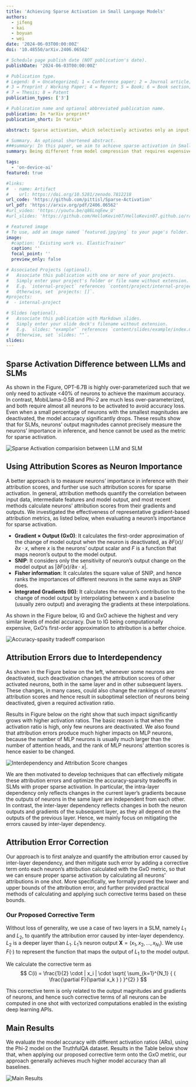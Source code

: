 ```yaml
---
title: 'Achieving Sparse Activation in Small Language Models'
authors:
  - jifeng
  - kai
  - boyuan
  - wei
date: '2024-06-03T00:00:00Z'
doi: '10.48550/arXiv.2406.06562'

# Schedule page publish date (NOT publication's date).
publishDate: '2024-06-03T00:00:00Z'

# Publication type.
# Legend: 0 = Uncategorized; 1 = Conference paper; 2 = Journal article;
# 3 = Preprint / Working Paper; 4 = Report; 5 = Book; 6 = Book section;
# 7 = Thesis; 8 = Patent
publication_types: ['3']

# Publication name and optional abbreviated publication name.
publication: In *arXiv preprint*
publication_short: In *arXiv*

abstract: Sparse activation, which selectively activates only an input-dependent set of neurons in inference, is a useful technique to reduce the computing cost of Large Language Models (LLMs) without retraining or adaptation efforts. However, whether it can be applied to the recently emerging Small Language Models (SLMs) remains questionable, because SLMs are generally less over-parameterized than LLMs. In this paper, we aim to achieve sparse activation in SLMs. We first show that the existing sparse activation schemes in LLMs that build on neurons' output magnitudes cannot be applied to SLMs, and activating neurons based on their attribution scores is a better alternative. Further, we demonstrated and quantified the large errors of existing attribution metrics when being used for sparse activation, due to the interdependency among attribution scores of neurons across different layers. Based on these observations, we proposed a new attribution metric that can provably correct such errors and achieve precise sparse activation. Experiments over multiple popular SLMs and datasets show that our approach can achieve 80% sparsification ratio with <5% model accuracy loss, comparable to the sparse activation achieved in LLMs.

# Summary. An optional shortened abstract.
###summary: In this paper, we aim to achieve sparse activation in Small Language Models (SLMs). Sparse activation can selectively activates only an input-dependent set of neurons in inference, is a useful technique to reduce the computing cost for Large Language Models (LLMs). We first show that the existing sparse activation schemes in LLMs cannot be applied to SLMs, and discuss better alternative based on attribution scores with different attribution metrics. We proposed a new attribution metric that can provably correct errors and achieve precise sparse activation. Experiments show that our approach can achieve 80% spasification ratio with <5% model accuracy loss.
summary: Being different from model compression that requires expensive retraining, sparse activation can effectively reduce neural network models' inference cost at runtime without any prior retraining or adaptation efforts. Although sparse activation has been proved to be effective on Large Language Models (LLMs) that are usually redundant (e.g., OPT and BLOOMZ models), its applicability on recent Small Language Models (SLMs) with higher parameter efficiency remains questionable. Our recent work verified such possibility by using gradient-based attribution scores to evaluate neurons' importance in inference, in both analytical and experimental perspectives. Our results show that we can achieve up to 80% sparsity in major SLM models, including Phi-1.5/2 and MobiLlama-0.5B/1B, with less than 5% model accuracy loss on QA tasks.

tags:
  - 'on-device-ai'
featured: true

#links:
#  - name: Artifact
#    url: https://doi.org/10.5281/zenodo.7812218
url_code: 'https://github.com/pittisl/Sparse-Activation'
url_pdf: 'https://arxiv.org/pdf/2406.06562'
#url_video: 'https://youtu.be/q86LnqEew_U'
#url_slides: 'https://github.com/HelloKevin07/HelloKevin07.github.io/raw/master/files/ElasticTrainer-slides.pptx'

# Featured image
# To use, add an image named `featured.jpg/png` to your page's folder.
image:
  #caption: 'Existing work vs. ElasticTrainer'
  caption: ''
  focal_point: ''
  preview_only: false

# Associated Projects (optional).
#   Associate this publication with one or more of your projects.
#   Simply enter your project's folder or file name without extension.
#   E.g. `internal-project` references `content/project/internal-project/index.md`.
#   Otherwise, set `projects: []`.
#projects:
#  - internal-project

# Slides (optional).
#   Associate this publication with Markdown slides.
#   Simply enter your slide deck's filename without extension.
#   E.g. `slides: "example"` references `content/slides/example/index.md`.
#   Otherwise, set `slides: ""`.
slides:
---
```


## Sparse Activation Difference between LLMs and SLMs

As shown in the Figure, OPT-6.7B is highly over-parameterized such that we only need to activate <40% of neurons to achieve the maximum accuracy. In contrast, MobiLlama-0.5B and Phi-2 are much less over-parameterized, and both require almost all neurons to be activated to avoid accuracy loss. Even when a small percentage of neurons with the smallest magnitudes are deactivated, the model accuracy significantly drops. These results show that for SLMs, neurons’ output magnitudes cannot precisely measure the neurons’ importance in inference, and hence cannot be used as the metric for sparse activation.

![Sparse Activation comparision between LLM and SLM](2024-sparse-activation-slm/sparse-activation-slm-fig2.png)

## Using Attribution Scores as Neuron Importance

A better approach is to measure neurons’ importance in inference with their attribution scores, and further use such attribution scores for sparse activation. In general, attribution methods quantify the correlation between input data, intermediate features and model output, and most recent methods calculate neurons’ attribution scores from their gradients and outputs. We investigated the effectiveness of representative gradient-based attribution metrics, as listed below, when evaluating a neuron’s importance for sparse activation.

* **Gradient × Output (GxO)**: It calculates the first-order approximation of the change of model output when the neuron is deactivated, as $\partial F(x) / \partial x \cdot x$, where $x$ is the neurons’ output scalar and $F$ is a function that maps neoron’s output to the model output.
* **SNIP**: It considers only the sensitivity of neuron’s output change on the model output as $| \partial F(x) / \partial x \cdot x|$.
* **Fisher information**: It calculates the square value of SNIP, and hence ranks the importances of different neurons in the same ways as SNIP does.
* **Integrated Gradients (IG)**: It calculates the neuron’s contribution to the change of model output by interpolating between x and a baseline (usually zero output) and averaging the gradients at these interpolations.

As shown in the Figure below, IG and GxO achieve the highest and very similar levels of model accuracy. Due to IG being computationally expensive, GxO’s first-order approximation to attribution is a better choice.

![Accuracy-spasity tradeoff comparison](2024-sparse-activation-slm/sparse-activation-slm-fig3.png)

## Attribution Errors due to Interdependency

As shown in the Figure below on the left, whenever some neurons are deactivated, such deactivation changes the attribution scores of other activated neurons, both in the same layer and in other subsequent layers. These changes, in many cases, could also change the rankings of neurons’ attribution scores and hence result in suboptimal selection of neurons being deactivated, given a required activation ratio.

Results in Figure below on the right show that such impact significantly grows with higher activation ratios. The basic reason is that when the activation ratio is high, only few neurons are deactivated. We also found that attribution errors produce much higher impacts on MLP neurons, because the number of MLP neurons is usually much larger than the number of attention heads, and the rank of MLP neurons’ attention scores is hence easier to be changed.

![Interdependency and Attribution Score changes](2024-sparse-activation-slm/sparse-activation-slm-fig45.png)

We are then motivated to develop techniques that can effectively mitigate these attribution errors and optimize the accuracy-sparsity tradeoffs in SLMs with proper sparse activation. In particular, the intra-layer dependency only reflects changes in the current layer’s gradients because the outputs of neurons in the same layer are independent from each other. In contrast, the inter-layer dependency reflects changes in both the neuron outputs and gradients of the subsequent layer, as they all depend on the outputs of the previous layer. Hence, we mainly focus on mitigating the errors caused by inter-layer dependency.

## Attribution Error Correction

Our approach is to first analyze and quantify the attribution error caused by inter-layer dependency, and then mitigate such error by adding a corrective term onto each neuron’s attribution calculated with the GxO metric, so that we can ensure proper sparse activation by calculating all neurons’ attributions in one shot. More specifically, we formally proved the lower and upper bounds of the attribution error, and further provided practical methods of calculating and applying such corrective terms based on these bounds.

### Our Proposed Corrective Term

Without loss of generality, we use a case of two layers in a SLM, namely $L_1$ and $L_2$, to quantify the attribution error caused by inter-layer dependency. $L_2$ is a deeper layer than $L_1$. $L_1$’s neuron output $\textbf{X} = (x_{1}, x_{2}, \ldots{}, x_{N_1})$. We use $F( \cdot )$ to represent the function that maps the output of $L_1$ to the model output.

We calculate the corrective term as $$ C(i) = \frac{1}{2} \cdot | x_i | \cdot \sqrt{ \sum_{k=1}^{N_1} { ( \frac{\partial F}{\partial x_k } ) }^{2}  } $$

This corrective term is only related to the output magnitudes and gradients of neurons, and hence such corrective terms of all neurons can be computed in one shot with vectorized computations enabled in the existing deep learning APIs.

## Main Results

We evaluate the model accuracy with different activation ratios (ARs), using the Phi-2 model on the TruthfulQA dataset. Results in the Table below show that, when applying our proposed corrective term onto the GxO metric, our approach generally achieves much higher model accuracy than all baselines.

![Main Results](2024-sparse-activation-slm/sparse-activation-slm-table2.png)
